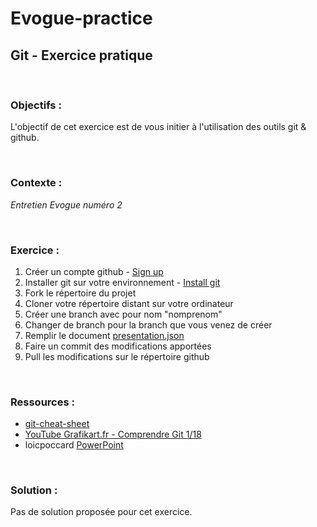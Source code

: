 # Evogue-practice
## Git - Exercice pratique

<br/>

### Objectifs :
L'objectif de cet exercice est de vous initier à l'utilisation des outils git & github.

<br/>

### Contexte :
<i>Entretien Evogue numéro 2</i>

<br/>

### Exercice :
1. Créer un compte github - [Sign up](https://github.com/signup?ref_cta=Sign+up&ref_loc=header+logged+out&ref_page=%2F&source=header-home)
2. Installer git sur votre environnement - [Install git](https://git-scm.com)
3. Fork le répertoire du projet
4. Cloner votre répertoire distant sur votre ordinateur
5. Créer une branch avec pour nom "nomprenom"
6. Changer de branch pour la branch que vous venez de créer
7. Remplir le document [presentation.json](/presentation.json)
8. Faire un commit des modifications apportées
9. Pull les modifications sur le répertoire github

<br/>

### Ressources :
* [git-cheat-sheet](https://www.git-tower.com/blog/git-cheat-sheet)
* [ YouTube Grafikart.fr - Comprendre Git 1/18](https://www.youtube.com/watch?v=rP3T0Ee6pLU)
* loicpoccard [PowerPoint](/evogue_git.pdf)

</br>

### Solution :
Pas de solution proposée pour cet exercice.